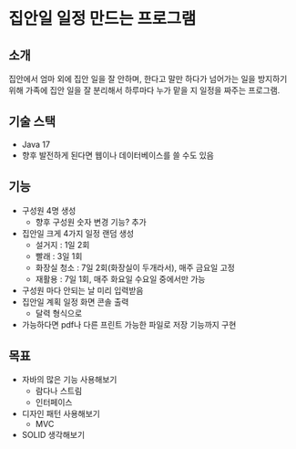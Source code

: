 # 집안일 일정 만드는 프로그램

## 소개
집안에서 엄마 외에 집안 일을 잘 안하며, 한다고 말만 하다가 넘어가는 일을 방지하기 위해 가족에 집안 일을 잘 분리해서 하루마다 누가 맡을 지 일정을 짜주는 프로그램.

## 기술 스택
- Java 17
- 향후 발전하게 된다면 웹이나 데이터베이스를 쓸 수도 있음

## 기능
- 구성원 4명 생성
  - 향후 구성원 숫자 변경 기능? 추가
- 집안일 크게 4가지 일정 랜덤 생성
  - 설거지 : 1일 2회
  - 빨래 : 3일 1회 
  - 화장실 청소 : 7일 2회(화장실이 두개라서), 매주 금요일 고정
  - 재활용 : 7일 1회, 매주 화요일 수요일 중에서만 가능
- 구성원 마다 안되는 날 미리 입력받음
- 집안일 계획 일정 화면 콘솔 출력
  - 달력 형식으로
- 가능하다면 pdf나 다른 프린트 가능한 파일로 저장 기능까지 구현

## 목표
- 자바의 많은 기능 사용해보기
  - 람다나 스트림
  - 인터페이스
- 디자인 패턴 사용해보기
  - MVC
- SOLID 생각해보기
